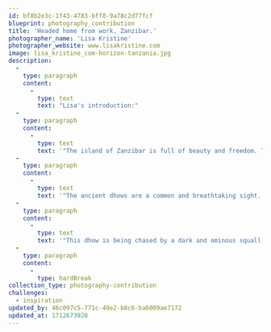 ```yaml
---
id: bf8b2e3c-1f43-4783-bff8-9a78c2d77fcf
blueprint: photography_contribution
title: 'Headed home from work, Zanzibar.'
photographer_name: 'Lisa Kristine'
photographer_website: www.lisakristine.com
image: lisa_kristine_com-horizon-tanzania.jpg
description:
  -
    type: paragraph
    content:
      -
        type: text
        text: "Lisa's introduction:"
  -
    type: paragraph
    content:
      -
        type: text
        text: '"The island of Zanzibar is full of beauty and freedom. The tiny, idyllic haven boasts faraway beaches, old romantic architecture, and tropical skies casting ever-changing shadows on the rich sea.'
  -
    type: paragraph
    content:
      -
        type: text
        text: '"The ancient dhows are a common and breathtaking sight. They glide by, sails full of humid, strong wind, carrying people to their destinations. They are the revered vessels of fisherman and the vehicle for the carefree sea-goer. But mostly, in their old and earthy character, the dhow contains a mystical quality which sets them apart from other sail boats.'
  -
    type: paragraph
    content:
      -
        type: text
        text: '"This dhow is being chased by a dark and ominous squall. The rich ocean and brooding sky makes a memorable backdrop for the hand crafted vessel."'
  -
    type: paragraph
    content:
      -
        type: hardBreak
collection_type: photography-contribution
challenges:
  - inspiration
updated_by: 46c097c5-771c-49e2-b8c6-ba6009ae7172
updated_at: 1712673928
---
```

